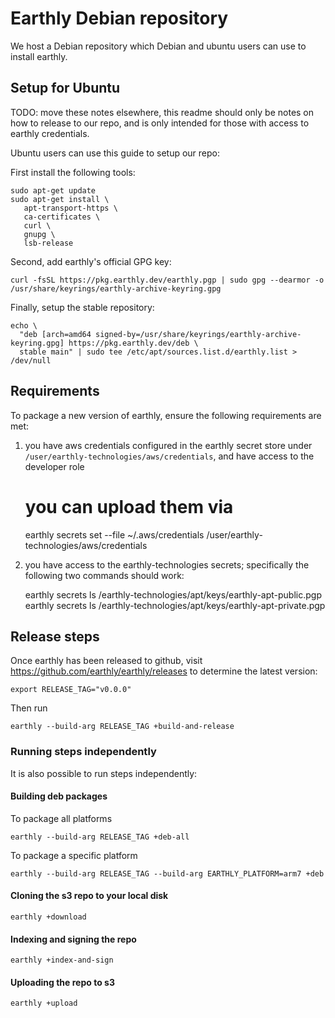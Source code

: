 # Earthly Debian repository

We host a Debian repository which Debian and ubuntu users can use to install earthly.

## Setup for Ubuntu

TODO: move these notes elsewhere, this readme should only be notes on how to release to our repo, and is only intended for those with
access to earthly credentials.

Ubuntu users can use this guide to setup our repo:

First install the following tools:

    sudo apt-get update
    sudo apt-get install \
       apt-transport-https \
       ca-certificates \
       curl \
       gnupg \
       lsb-release

Second, add earthly's official GPG key:

    curl -fsSL https://pkg.earthly.dev/earthly.pgp | sudo gpg --dearmor -o /usr/share/keyrings/earthly-archive-keyring.gpg


Finally, setup the stable repository:

    echo \
      "deb [arch=amd64 signed-by=/usr/share/keyrings/earthly-archive-keyring.gpg] https://pkg.earthly.dev/deb \
      stable main" | sudo tee /etc/apt/sources.list.d/earthly.list > /dev/null

## Requirements

To package a new version of earthly, ensure the following requirements are met:

1. you have aws credentials configured in the earthly secret store under `/user/earthly-technologies/aws/credentials`, and have access to the developer role

    # you can upload them via
    earthly secrets set --file ~/.aws/credentials /user/earthly-technologies/aws/credentials

2. you have access to the earthly-technologies secrets; specifically the following two commands should work:

    earthly secrets ls /earthly-technologies/apt/keys/earthly-apt-public.pgp
    earthly secrets ls /earthly-technologies/apt/keys/earthly-apt-private.pgp

## Release steps

Once earthly has been released to github, visit https://github.com/earthly/earthly/releases to determine the latest version:

    export RELEASE_TAG="v0.0.0"

Then run

    earthly --build-arg RELEASE_TAG +build-and-release

### Running steps independently

It is also possible to run steps independently:

#### Building deb packages

To package all platforms

    earthly --build-arg RELEASE_TAG +deb-all

To package a specific platform

    earthly --build-arg RELEASE_TAG --build-arg EARTHLY_PLATFORM=arm7 +deb

#### Cloning the s3 repo to your local disk

    earthly +download

#### Indexing and signing the repo

    earthly +index-and-sign

#### Uploading the repo to s3

    earthly +upload
